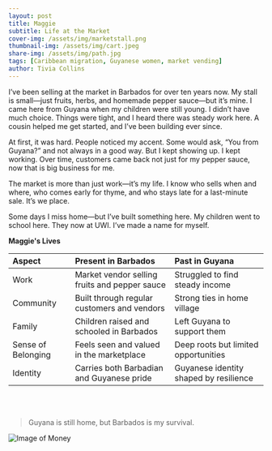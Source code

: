 ```yaml
---
layout: post
title: Maggie
subtitle: Life at the Market
cover-img: /assets/img/marketstall.png
thumbnail-img: /assets/img/cart.jpeg
share-img: /assets/img/path.jpg
tags: [Caribbean migration, Guyanese women, market vending]
author: Tivia Collins
---
```



I’ve been selling at the market in Barbados for over ten years now. My stall is small—just fruits, herbs, and homemade pepper sauce—but it’s mine. I came here from Guyana when my children were still young. I didn’t have much choice. Things were tight, and I heard there was steady work here. A cousin helped me get started, and I’ve been building ever since.

At first, it was hard. People noticed my accent. Some would ask, “You from Guyana?” and not always in a good way. But I kept showing up. I kept working. Over time, customers came back not just for my pepper sauce, now that is big business for me.

The market is more than just work—it’s my life. I know who sells when and where, who comes early for thyme, and who stays late for a last-minute sale. It’s we place.

Some days I miss home—but I’ve built something here. My children went to school here. They now at UWI. I’ve made a name for myself.


**Maggie's Lives**

| Aspect               | Present in Barbados                                | Past in Guyana                        |
| :------------------- |:-------------------------------------------------- |:--------------------------------------|
| Work                 | Market vendor selling fruits and pepper sauce     | Struggled to find steady income       |
| Community            | Built through regular customers and vendors       | Strong ties in home village           |
| Family               | Children raised and schooled in Barbados          | Left Guyana to support them           |
| Sense of Belonging   | Feels seen and valued in the marketplace           | Deep roots but limited opportunities  |
| Identity             | Carries both Barbadian and Guyanese pride         | Guyanese identity shaped by resilience|


<br/>
<br/>

> Guyana is still home, but Barbados is my survival.

<img src="{{ '/assets/img/broom.jpeg' | relative_url }}" alt="Image of Money">
